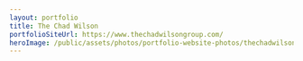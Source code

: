 ```yaml
---
layout: portfolio
title: The Chad Wilson
portfolioSiteUrl: https://www.thechadwilsongroup.com/
heroImage: /public/assets/photos/portfolio-website-photos/thechadwilsongroup-scr.png
---
```

